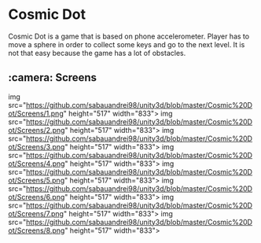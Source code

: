 # Cosmic Dot

Cosmic Dot is a game that is based on phone accelerometer. Player has to move a sphere in order to collect some keys and go to the next level.
It is not that easy because the game has a lot of obstacles.

<h2>:camera: Screens</h2>

img src="https://github.com/sabauandrei98/unity3d/blob/master/Cosmic%20Dot/Screens/1.png" height="517" width="833"> 
img src="https://github.com/sabauandrei98/unity3d/blob/master/Cosmic%20Dot/Screens/2.png" height="517" width="833"> 
img src="https://github.com/sabauandrei98/unity3d/blob/master/Cosmic%20Dot/Screens/3.png" height="517" width="833"> 
img src="https://github.com/sabauandrei98/unity3d/blob/master/Cosmic%20Dot/Screens/4.png" height="517" width="833"> 
img src="https://github.com/sabauandrei98/unity3d/blob/master/Cosmic%20Dot/Screens/5.png" height="517" width="833"> 
img src="https://github.com/sabauandrei98/unity3d/blob/master/Cosmic%20Dot/Screens/6.png" height="517" width="833"> 
img src="https://github.com/sabauandrei98/unity3d/blob/master/Cosmic%20Dot/Screens/7.png" height="517" width="833"> 
img src="https://github.com/sabauandrei98/unity3d/blob/master/Cosmic%20Dot/Screens/8.png" height="517" width="833"> 

